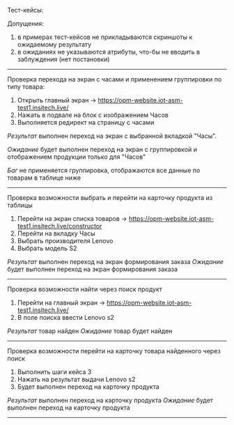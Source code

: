 Тест-кейсы:

Допущения:
1. в примерах тест-кейсов не прикладываются скриншоты к ожидаемому результату
2. в ожиданиях не указываются атрибуты, что-бы не вводить в заблуждения (нет постановки)

***

Проверка перехода на экран с часами и применением группировки по типу товара:

1. Открыть главный экран -> https://opm-website.iot-asm-test1.insitech.live/
2. Нажать в подвале на блок с изображением Часов
3. Выполняется редирект на страницу с часами

*Результат* выполнен переход на экран с выбранной вкладкой "Часы".

*Ожидание* будет выполнен переход на экран с группировкой и отображением продукции только для "Часов"

*Баг* не применяется группировка, отображаются все данные по товарам в таблице ниже

*** 

Проверка возможности выбрать и перейти на карточку продукта из таблицы

1. Перейти на экран списка товаров -> https://opm-website.iot-asm-test1.insitech.live/constructor
2. Перейти на вкладку Часы
3. Выбрать производителя Lenovo
4. Выбрать модель S2

*Результат* выполнен переход на экран формирования заказа
*Ожидание*  будет выполнен переход на экран формирования заказа 

***

Проверка возможности найти через поиск продукт

1. Перейти на главный экран -> https://opm-website.iot-asm-test1.insitech.live/
2. В поле поиска ввести Lenovo s2

*Результат* товар найден
*Ожидание* товар будет найден  

***

Проверка возможности перейти на карточку товара найденного через поиск

1. Выполнить шаги кейса 3
2. Нажать на результат выдачи Lenovo s2
3. Будет выполнен переход на карточку продукта

*Результат* выполнен переход на карточку продукта
*Ожидание* будет выполнен переход на карточку продукта  

***

